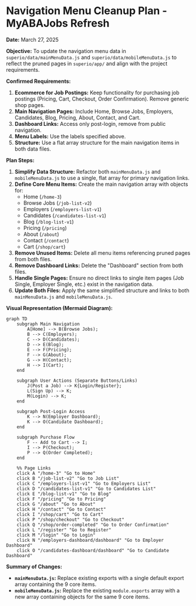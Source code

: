 # Navigation Menu Cleanup Plan - MyABAJobs Refresh

**Date:** March 27, 2025

**Objective:** To update the navigation menu data in `superio/data/mainMenuData.js` and `superio/data/mobileMenuData.js` to reflect the pruned pages in `superio/app/` and align with the project requirements.

**Confirmed Requirements:**

1.  **Ecommerce for Job Postings:** Keep functionality for purchasing job postings (Pricing, Cart, Checkout, Order Confirmation). Remove generic shop pages.
2.  **Main Navigation Pages:** Include Home, Browse Jobs, Employers, Candidates, Blog, Pricing, About, Contact, and Cart.
3.  **Dashboard Links:** Access only post-login, remove from public navigation.
4.  **Menu Labels:** Use the labels specified above.
5.  **Structure:** Use a flat array structure for the main navigation items in both data files.

**Plan Steps:**

1.  **Simplify Data Structure:** Refactor both `mainMenuData.js` and `mobileMenuData.js` to use a single, flat array for primary navigation links.
2.  **Define Core Menu Items:** Create the main navigation array with objects for:
    *   Home (`/home-3`)
    *   Browse Jobs (`/job-list-v2`)
    *   Employers (`/employers-list-v1`)
    *   Candidates (`/candidates-list-v1`)
    *   Blog (`/blog-list-v1`)
    *   Pricing (`/pricing`)
    *   About (`/about`)
    *   Contact (`/contact`)
    *   Cart (`/shop/cart`)
3.  **Remove Unused Items:** Delete all menu items referencing pruned pages from both files.
4.  **Remove Dashboard Links:** Delete the "Dashboard" section from both files.
5.  **Handle Single Pages:** Ensure no direct links to single item pages (Job Single, Employer Single, etc.) exist in the navigation data.
6.  **Update Both Files:** Apply the same simplified structure and links to both `mainMenuData.js` and `mobileMenuData.js`.

**Visual Representation (Mermaid Diagram):**

```mermaid
graph TD
    subgraph Main Navigation
        A[Home] --> B(Browse Jobs);
        B --> C(Employers);
        C --> D(Candidates);
        D --> E(Blog);
        E --> F(Pricing);
        F --> G(About);
        G --> H(Contact);
        H --> I(Cart);
    end

    subgraph User Actions (Separate Buttons/Links)
        J(Post a Job) --> K{Login/Register};
        L(Sign Up) --> K;
        M(Login) --> K;
    end

    subgraph Post-Login Access
        K --> N(Employer Dashboard);
        K --> O(Candidate Dashboard);
    end

    subgraph Purchase Flow
        F -- Add to Cart --> I;
        I --> P(Checkout);
        P --> Q(Order Completed);
    end

    %% Page Links
    click A "/home-3" "Go to Home"
    click B "/job-list-v2" "Go to Job List"
    click C "/employers-list-v1" "Go to Employers List"
    click D "/candidates-list-v1" "Go to Candidates List"
    click E "/blog-list-v1" "Go to Blog"
    click F "/pricing" "Go to Pricing"
    click G "/about" "Go to About"
    click H "/contact" "Go to Contact"
    click I "/shop/cart" "Go to Cart"
    click P "/shop/checkout" "Go to Checkout"
    click Q "/shop/order-completed" "Go to Order Confirmation"
    click L "/register" "Go to Register"
    click M "/login" "Go to Login"
    click N "/employers-dashboard/dashboard" "Go to Employer Dashboard"
    click O "/candidates-dashboard/dashboard" "Go to Candidate Dashboard"

```

**Summary of Changes:**

*   **`mainMenuData.js`:** Replace existing exports with a single default export array containing the 9 core items.
*   **`mobileMenuData.js`:** Replace the existing `module.exports` array with a new array containing objects for the same 9 core items.